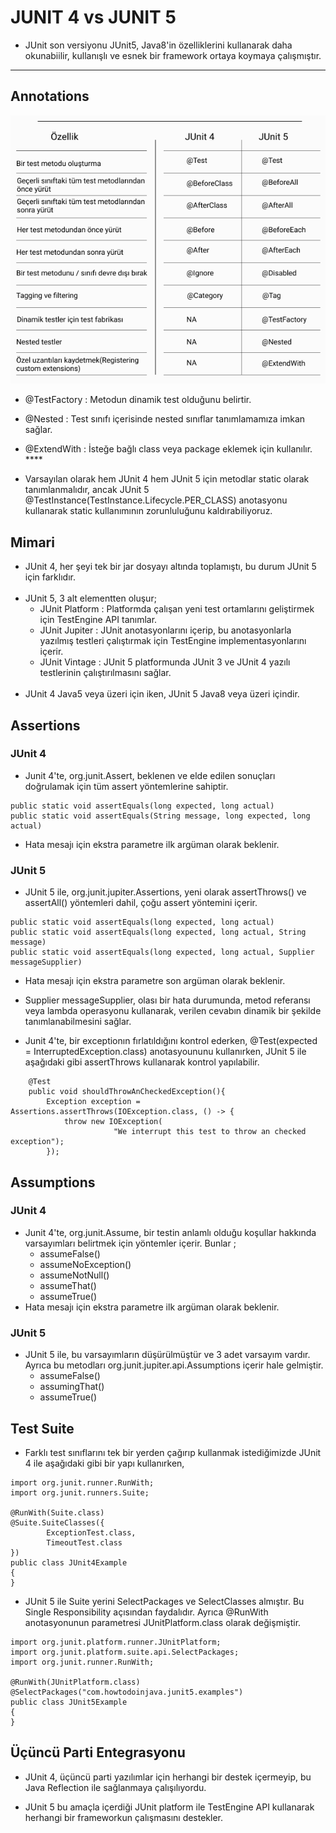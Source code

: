 # JUNIT 4 vs JUNIT 5


- JUnit son versiyonu  JUnit5, Java8'in özelliklerini kullanarak daha okunabiilir, kullanışlı ve esnek bir framework ortaya koymaya çalışmıştır.
---
## Annotations
![image info](./images/annotations.png)

- @TestFactory : Metodun dinamik test olduğunu belirtir.
- @Nested : Test sınıfı içerisinde nested sınıflar tanımlamamıza imkan sağlar.
- @ExtendWith : İsteğe bağlı class veya package eklemek için kullanılır. ****




- Varsayılan olarak hem JUnit 4 hem JUnit 5 için metodlar static olarak tanımlanmalıdır, ancak JUnit 5 @TestInstance(TestInstance.Lifecycle.PER_CLASS) anotasyonu kullanarak static kullanımının zorunluluğunu kaldırabiliyoruz.


## Mimari

- JUnit 4, her şeyi tek bir jar dosyayı altında toplamıştı, bu durum JUnit 5 için farklıdır.
<br></br>
- JUnit 5, 3 alt elementten oluşur;
  * JUnit Platform : Platformda çalışan yeni test ortamlarını geliştirmek için TestEngine API tanımlar.
  * JUnit Jupiter : JUnit anotasyonlarını içerip, bu anotasyonlarla yazılmış testleri çalıştırmak için TestEngine implementasyonlarını içerir.
  * JUnit Vintage : JUnit 5 platformunda JUnit 3 ve JUnit 4 yazılı testlerinin çalıştırılmasını sağlar.
<br></br>
- JUnit 4 Java5 veya üzeri için iken, JUnit 5 Java8 veya üzeri içindir.

## Assertions

### JUnit 4
- Junit 4'te, org.junit.Assert, beklenen ve elde edilen sonuçları doğrulamak için tüm assert yöntemlerine sahiptir.

```
public static void assertEquals(long expected, long actual)
public static void assertEquals(String message, long expected, long actual)
```
- Hata mesajı için ekstra parametre ilk argüman olarak beklenir. 


### JUnit 5
- JUnit 5 ile, org.junit.jupiter.Assertions, yeni olarak assertThrows() ve assertAll() yöntemleri dahil, çoğu assert yöntemini içerir.

```
public static void assertEquals(long expected, long actual)
public static void assertEquals(long expected, long actual, String message)
public static void assertEquals(long expected, long actual, Supplier messageSupplier)
```
- Hata mesajı için ekstra parametre son argüman olarak beklenir.

- Supplier messageSupplier, olası bir hata durumunda, metod referansı veya lambda operasyonu kullanarak, verilen cevabın dinamik bir şekilde tanımlanabilmesini sağlar.

- Junit 4'te, bir exceptionın fırlatıldığını kontrol ederken, @Test(expected = InterruptedException.class) anotasyoununu kullanırken, JUnit 5 ile aşağıdaki gibi assertThrows kullanarak kontrol yapılabilir.

```
    @Test
    public void shouldThrowAnCheckedException(){
        Exception exception = Assertions.assertThrows(IOException.class, () -> {
            throw new IOException(
                       "We interrupt this test to throw an checked exception");
        });
```


## Assumptions

### JUnit 4
- Junit 4'te, org.junit.Assume, bir testin anlamlı olduğu koşullar hakkında varsayımları belirtmek için yöntemler içerir. Bunlar ;
  * assumeFalse()
  * assumeNoException()
  * assumeNotNull()
  * assumeThat()
  * assumeTrue()
- Hata mesajı için ekstra parametre ilk argüman olarak beklenir.


### JUnit 5
- JUnit 5 ile, bu varsayımların düşürülmüştür ve 3 adet varsayım vardır. Ayrıca bu metodları org.junit.jupiter.api.Assumptions içerir hale gelmiştir.
  * assumeFalse()
  * assumingThat​()
  * assumeTrue()

## Test Suite

- Farklı test sınıflarını tek bir yerden çağırıp kullanmak istediğimizde JUnit 4 ile aşağıdaki gibi bir yapı kullanırken,
```
import org.junit.runner.RunWith;
import org.junit.runners.Suite;
 
@RunWith(Suite.class)
@Suite.SuiteClasses({
        ExceptionTest.class, 
        TimeoutTest.class
})
public class JUnit4Example 
{
}
```
- JUnit 5 ile Suite yerini SelectPackages ve SelectClasses almıştır. Bu Single Responsibility açısından faydalıdır. Ayrıca @RunWith anotasyonunun parametresi JUnitPlatform.class olarak değişmiştir.
```
import org.junit.platform.runner.JUnitPlatform;
import org.junit.platform.suite.api.SelectPackages;
import org.junit.runner.RunWith;
 
@RunWith(JUnitPlatform.class)
@SelectPackages("com.howtodoinjava.junit5.examples")
public class JUnit5Example 
{
}
```
##  Üçüncü Parti Entegrasyonu

- JUnit 4, üçüncü parti yazılımlar için herhangi bir destek içermeyip, bu Java Reflection ile sağlanmaya çalışılıyordu.

- JUnit 5 bu amaçla içerdiği JUnit platform ile TestEngine API kullanarak herhangi bir frameworkun çalışmasını destekler.